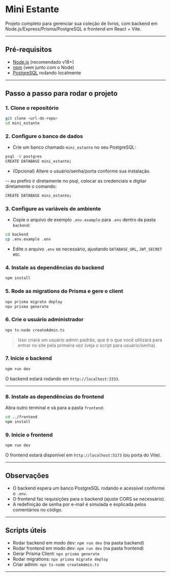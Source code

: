 # Mini Estante

Projeto completo para gerenciar sua coleção de livros, com backend em Node.js/Express/Prisma/PostgreSQL e frontend em React + Vite.

---

## Pré-requisitos

- [Node.js](https://nodejs.org/) (recomendado v18+)
- [npm](https://www.npmjs.com/) (vem junto com o Node)
- [PostgreSQL](https://www.postgresql.org/) rodando localmente

---

## Passo a passo para rodar o projeto

### 1. Clone o repositório

```bash
git clone <url-do-repo>
cd mini_estante
```

### 2. Configure o banco de dados

- Crie um banco chamado `mini_estante` no seu PostgreSQL:

```bash
psql -U postgres
CREATE DATABASE mini_estante;
```
- (Opcional) Altere o usuário/senha/porta conforme sua instalação.

-- eu prefiro ir diretamente no psql, colocar as credenciais e digitar diretamente o comando:

```bash
CREATE DATABASE mini_estante;
```

### 3. Configure as variáveis de ambiente

- Copie o arquivo de exemplo `.env.example` para `.env` dentro da pasta `backend`:

```bash
cd backend
cp .env.example .env
```

- Edite o arquivo `.env` se necessário, ajustando `DATABASE_URL`, `JWT_SECRET` etc.

### 4. Instale as dependências do backend

```bash
npm install
```

### 5. Rode as migrations do Prisma e gere o client

```bash
npx prisma migrate deploy
npx prisma generate
```

### 6. Crie o usuário administrador

```bash
npx ts-node createAdmin.ts
```

> Isso criará um usuário admin padrão, que é o que você utilizará para entrar no site pela primeira vez (veja o script para usuário/senha).

### 7. Inicie o backend

```bash
npm run dev
```

O backend estará rodando em `http://localhost:3333`.

---

### 8. Instale as dependências do frontend

Abra outro terminal e vá para a pasta `frontend`:

```bash
cd ../frontend
npm install
```

### 9. Inicie o frontend

```bash
npm run dev
```

O frontend estará disponível em `http://localhost:5173` (ou porta do Vite).

---

## Observações

- O backend espera um banco PostgreSQL rodando e acessível conforme o `.env`.
- O frontend faz requisições para o backend (ajuste CORS se necessário).
- A redefinição de senha por e-mail é simulada e explicada pelos comentários no código. 

---

## Scripts úteis

- Rodar backend em modo dev: `npm run dev` (na pasta backend)
- Rodar frontend em modo dev: `npm run dev` (na pasta frontend)
- Gerar Prisma Client: `npx prisma generate`
- Rodar migrations: `npx prisma migrate deploy`
- Criar admin: `npx ts-node createAdmin.ts`

---
